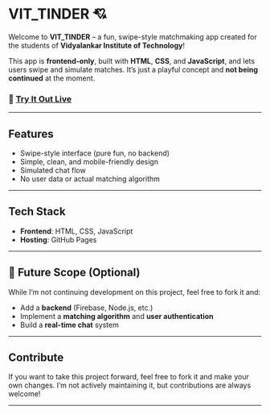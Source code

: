 # VIT_TINDER 💘

Welcome to **VIT_TINDER** – a fun, swipe-style matchmaking app created for the students of **Vidyalankar Institute of Technology**!

This app is **frontend-only**, built with **HTML**, **CSS**, and **JavaScript**, and lets users swipe and simulate matches. It’s just a playful concept and **not being continued** at the moment.

### 🔗 [Try It Out Live](https://omee-69.github.io/VIT_TINDER/)

---

## Features

- Swipe-style interface (pure fun, no backend)
- Simple, clean, and mobile-friendly design
- Simulated chat flow
- No user data or actual matching algorithm

---

## Tech Stack

- **Frontend**: HTML, CSS, JavaScript
- **Hosting**: GitHub Pages

---

## 🚀 Future Scope (Optional)

While I’m not continuing development on this project, feel free to fork it and:

- Add a **backend** (Firebase, Node.js, etc.)
- Implement a **matching algorithm** and **user authentication**
- Build a **real-time chat** system

---

## Contribute

If you want to take this project forward, feel free to fork it and make your own changes. I’m not actively maintaining it, but contributions are always welcome!

---


